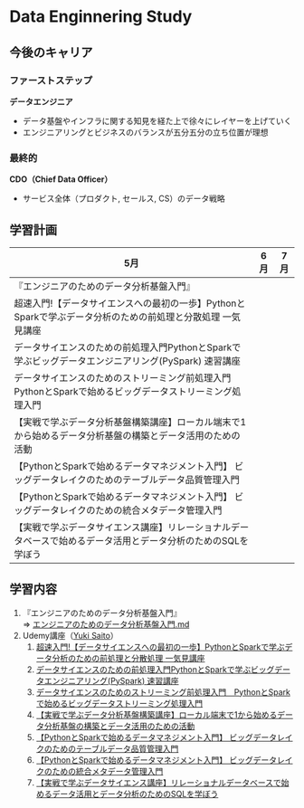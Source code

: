 # Data Enginnering Study

## 今後のキャリア
### ファーストステップ
**データエンジニア**<br>
* データ基盤やインフラに関する知見を経た上で徐々にレイヤーを上げていく
* エンジニアリングとビジネスのバランスが五分五分の立ち位置が理想

### 最終的
**CDO（Chief Data Officer）**<br>
* サービス全体（プロダクト, セールス, CS）のデータ戦略

## 学習計画
| 5月 | 6月 | 7月 |
| ---- | ---- | ---- |
|  『エンジニアのためのデータ分析基盤入門』 |  |  |
|  超速入門!【データサイエンスへの最初の一歩】PythonとSparkで学ぶデータ分析のための前処理と分散処理 一気見講座 |  |  |
| データサイエンスのための前処理入門PythonとSparkで学ぶビッグデータエンジニアリング(PySpark) 速習講座 |  |  |
| データサイエンスのためのストリーミング前処理入門　PythonとSparkで始めるビッグデータストリーミング処理入門 |  |  |
| 【実戦で学ぶデータ分析基盤構築講座】ローカル端末で1から始めるデータ分析基盤の構築とデータ活用のための活動 |  |  |
| 【PythonとSparkで始めるデータマネジメント入門】 ビッグデータレイクのためのテーブルデータ品質管理入門 |  |  |
| 【PythonとSparkで始めるデータマネジメント入門】 ビッグデータレイクのための統合メタデータ管理入門 |  |  |
| 【実戦で学ぶデータサイエンス講座】リレーショナルデータベースで始めるデータ活用とデータ分析のためのSQLを学ぼう |  |  |


## 学習内容
1. 『エンジニアのためのデータ分析基盤入門』<br>
    ⇒ [エンジニアのためのデータ分析基盤入門.md](./%E3%82%A8%E3%83%B3%E3%82%B8%E3%83%8B%E3%82%A2%E3%81%AE%E3%81%9F%E3%82%81%E3%81%AE%E3%83%87%E3%83%BC%E3%82%BF%E5%88%86%E6%9E%90%E5%9F%BA%E7%9B%A4%E5%85%A5%E9%96%80.md)
2. Udemy講座（[Yuki Saito](https://www.udemy.com/user/yuki-saito-7/)）
    1. [超速入門!【データサイエンスへの最初の一歩】PythonとSparkで学ぶデータ分析のための前処理と分散処理 一気見講座](./%E8%B6%85%E9%80%9F%E5%85%A5%E9%96%80!%E3%80%90%E3%83%87%E3%83%BC%E3%82%BF%E3%82%B5%E3%82%A4%E3%82%A8%E3%83%B3%E3%82%B9%E3%81%B8%E3%81%AE%E6%9C%80%E5%88%9D%E3%81%AE%E4%B8%80%E6%AD%A9%E3%80%91Python%E3%81%A8Spark%E3%81%A7%E5%AD%A6%E3%81%B6%E3%83%87%E3%83%BC%E3%82%BF%E5%88%86%E6%9E%90%E3%81%AE%E3%81%9F%E3%82%81%E3%81%AE%E5%89%8D%E5%87%A6%E7%90%86%E3%81%A8%E5%88%86%E6%95%A3%E5%87%A6%E7%90%86%20%E4%B8%80%E6%B0%97%E8%A6%8B%E8%AC%9B%E5%BA%A7.md)
    2. [データサイエンスのための前処理入門PythonとSparkで学ぶビッグデータエンジニアリング(PySpark) 速習講座](./%E3%83%87%E3%83%BC%E3%82%BF%E3%82%B5%E3%82%A4%E3%82%A8%E3%83%B3%E3%82%B9%E3%81%AE%E3%81%9F%E3%82%81%E3%81%AE%E5%89%8D%E5%87%A6%E7%90%86%E5%85%A5%E9%96%80Python%E3%81%A8Spark%E3%81%A7%E5%AD%A6%E3%81%B6%E3%83%93%E3%83%83%E3%82%B0%E3%83%87%E3%83%BC%E3%82%BF%E3%82%A8%E3%83%B3%E3%82%B8%E3%83%8B%E3%82%A2%E3%83%AA%E3%83%B3%E3%82%B0(PySpark)%20%E9%80%9F%E7%BF%92%E8%AC%9B%E5%BA%A7.md)
    3. [データサイエンスのためのストリーミング前処理入門　PythonとSparkで始めるビッグデータストリーミング処理入門](./%E3%83%87%E3%83%BC%E3%82%BF%E3%82%B5%E3%82%A4%E3%82%A8%E3%83%B3%E3%82%B9%E3%81%AE%E3%81%9F%E3%82%81%E3%81%AE%E3%82%B9%E3%83%88%E3%83%AA%E3%83%BC%E3%83%9F%E3%83%B3%E3%82%B0%E5%89%8D%E5%87%A6%E7%90%86%E5%85%A5%E9%96%80%E3%80%80Python%E3%81%A8Spark%E3%81%A7%E5%A7%8B%E3%82%81%E3%82%8B%E3%83%93%E3%83%83%E3%82%B0%E3%83%87%E3%83%BC%E3%82%BF%E3%82%B9%E3%83%88%E3%83%AA%E3%83%BC%E3%83%9F%E3%83%B3%E3%82%B0%E5%87%A6%E7%90%86%E5%85%A5%E9%96%80.md)
    4. [【実戦で学ぶデータ分析基盤構築講座】ローカル端末で1から始めるデータ分析基盤の構築とデータ活用のための活動](https://www.udemy.com/course/dataplatform_local/)
    5. [【PythonとSparkで始めるデータマネジメント入門】 ビッグデータレイクのためのテーブルデータ品質管理入門](https://www.udemy.com/course/python-spark-data-quality/)
    6. [【PythonとSparkで始めるデータマネジメント入門】 ビッグデータレイクのための統合メタデータ管理入門](https://www.udemy.com/course/datamanagement-spark-metadata/)
    7. [【実戦で学ぶデータサイエンス講座】リレーショナルデータベースで始めるデータ活用とデータ分析のためのSQLを学ぼう](https://www.udemy.com/course/business_sql/)